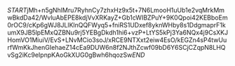 $START$jMh+n5gNhlMru7RyhnCy7zhxHz9x5t+7N6LmooH1uUb1e2vqMrkMmwBkdDa42/WvluAbEPE8kdjVvXRKayZ+Gb1cWIBZPuY+9K0Qpoi42KEBboEm0rOC9/cKp6gWJ8JLlKlnQQFWyq5+fniRS1UDxef8yknWHby8s1DdgmaprF1kumX9JB5lpEMxQZBNu9rj5YEBgDkdh1hi6+vzP+LtYS5kPj3Ya6NQx4j9CsXKJHomVO1MiuiV/EvS+LNvMCio3soJ/xRCE9NTXxt2eiw4EsO/kEGZn4sP4twUurfWmKkJhenGIehaeZ14cEa9DUW6n8f2NJthZcwf09bD6Y6SCjCZqpN8LHQvSg2iKc9eIpnpKAoGkXUG0gBwh6hqozSw$END$